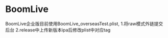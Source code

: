 # BoomLive
BoomLive企业版目前使用BoomLive_overseasTest.plist,
1.将raw模式外链提交后台
2.release中上传新版本ipa后修改plist中对应tag
